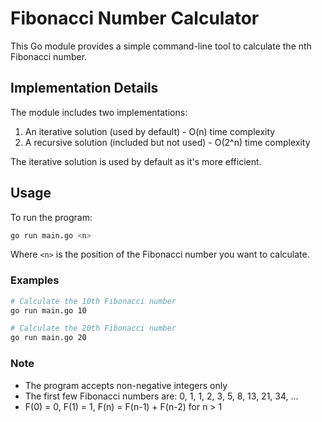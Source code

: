 # Fibonacci Number Calculator

This Go module provides a simple command-line tool to calculate the nth Fibonacci number.

## Implementation Details

The module includes two implementations:
1. An iterative solution (used by default) - O(n) time complexity
2. A recursive solution (included but not used) - O(2^n) time complexity

The iterative solution is used by default as it's more efficient.

## Usage

To run the program:

```bash
go run main.go <n>
```

Where `<n>` is the position of the Fibonacci number you want to calculate.

### Examples

```bash
# Calculate the 10th Fibonacci number
go run main.go 10

# Calculate the 20th Fibonacci number
go run main.go 20
```

### Note
- The program accepts non-negative integers only
- The first few Fibonacci numbers are: 0, 1, 1, 2, 3, 5, 8, 13, 21, 34, ...
- F(0) = 0, F(1) = 1, F(n) = F(n-1) + F(n-2) for n > 1 